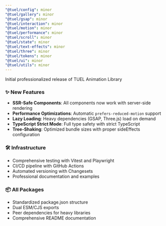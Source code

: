 ```yaml
---
"@tuel/config": minor
"@tuel/gallery": minor
"@tuel/gsap": minor
"@tuel/interaction": minor
"@tuel/motion": minor
"@tuel/performance": minor
"@tuel/scroll": minor
"@tuel/state": minor
"@tuel/text-effects": minor
"@tuel/three": minor
"@tuel/tokens": minor
"@tuel/ui": minor
"@tuel/utils": minor
---
```


Initial professionalized release of TUEL Animation Library

### ✨ New Features
- **SSR-Safe Components**: All components now work with server-side rendering
- **Performance Optimizations**: Automatic `prefers-reduced-motion` support
- **Lazy Loading**: Heavy dependencies (GSAP, Three.js) load on demand
- **TypeScript Strict Mode**: Full type safety with strict TypeScript
- **Tree-Shaking**: Optimized bundle sizes with proper sideEffects configuration

### 🛠️ Infrastructure
- Comprehensive testing with Vitest and Playwright
- CI/CD pipeline with GitHub Actions
- Automated versioning with Changesets
- Professional documentation and examples

### 📦 All Packages
- Standardized package.json structure
- Dual ESM/CJS exports
- Peer dependencies for heavy libraries
- Comprehensive README documentation